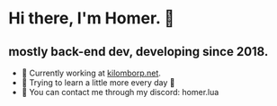 # Hi there, I'm Homer. 👋 

## mostly back-end dev, developing since 2018.

- 🔭 Currently working at [kilomborp.net](kilomborp.net).
- 🌱 Trying to learn a little more every day 🤣
- 💬 You can contact me through my discord: homer.lua

